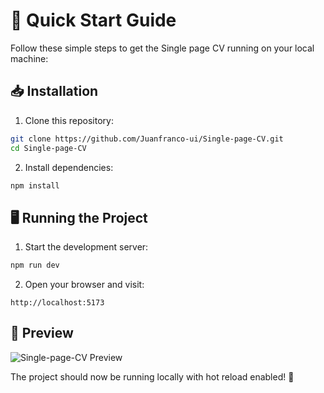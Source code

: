 # 🚀 Quick Start Guide

Follow these simple steps to get the Single page CV running on your local machine:

## 📥 Installation

1. Clone this repository:
```bash
git clone https://github.com/Juanfranco-ui/Single-page-CV.git
cd Single-page-CV
```

2. Install dependencies:
```bash
npm install
```

## 🖥️ Running the Project

1. Start the development server:
```bash
npm run dev
```

2. Open your browser and visit:
```
http://localhost:5173
```

## 📱 Preview

![Single-page-CV Preview](./preview.jpg)

The project should now be running locally with hot reload enabled! 🎉
